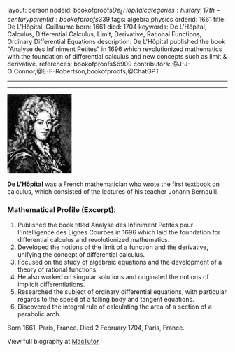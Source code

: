 layout: person
nodeid: bookofproofs$De_LHopital
categories: history,17th-century
parentid: bookofproofs$339
tags: algebra,physics
orderid: 1661
title: De L'Hôpital, Guillaume
born: 1661
died: 1704
keywords: De L'Hôpital, Calculus, Differential Calculus, Limit, Derivative, Rational Functions, Ordinary Differential Equations
description: De L'Hôpital published the book "Analyse des Infiniment Petites" in 1696 which revolutionized mathematics with the foundation of differential calculus and new concepts such as limit & derivative.
references: bookofproofs$6909
contributors: @J-J-O'Connor,@E-F-Robertson,bookofproofs,@ChatGPT

---



---

![De_LHopital.jpg](https://github.com/bookofproofs/bookofproofs.github.io/blob/main/_sources/_assets/images/portraits/De_LHopital.jpg?raw=true)

**De L'Hôpital** was a French mathematician who wrote the first textbook on calculus, which consisted of the lectures of his teacher Johann Bernoulli.

### Mathematical Profile (Excerpt):
1. Published the book titled Analyse des Infiniment Petites pour l'Intelligence des Lignes Courbes in 1696 which laid the foundation for differential calculus and revolutionized mathematics.
2. Developed the notions of the limit of a function and the derivative, unifying the concept of differential calculus.
3. Focused on the study of algebraic equations and the development of a theory of rational functions.
4. He also worked on singular solutions and originated the notions of implicit differentiations.
5. Researched the subject of ordinary differential equations, with particular regards to the speed of a falling body and tangent equations.
6. Discovered the integral rule of calculating the area of a section of a parabolic arch.

Born 1661, Paris, France. Died 2 February 1704, Paris, France.

View full biography at [MacTutor](https://mathshistory.st-andrews.ac.uk/Biographies/De_LHopital/)
